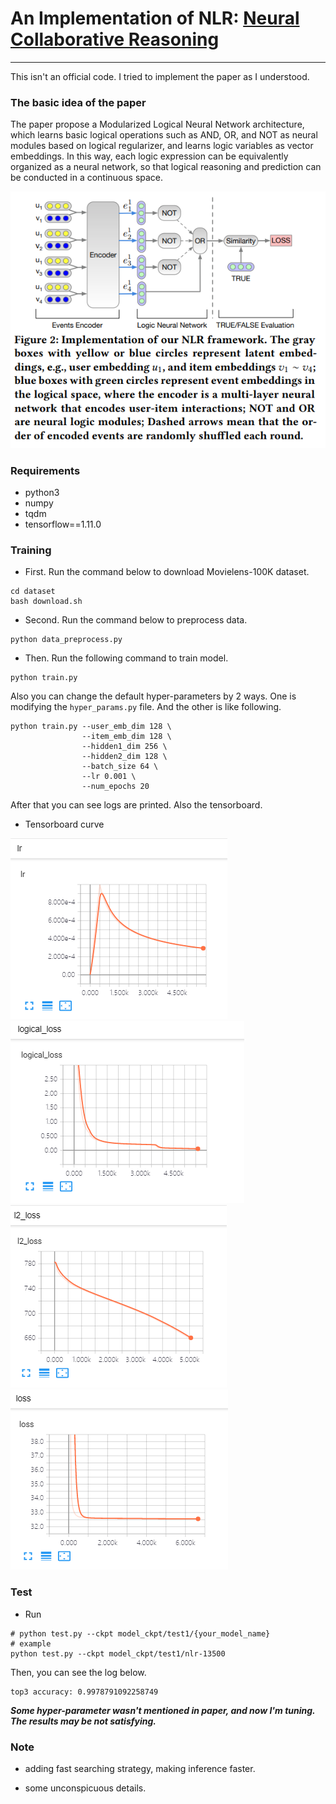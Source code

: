 # An Implementation of NLR: [Neural Collaborative Reasoning](https://arxiv.org/abs/2005.08129)
----------

This isn't an official code. I tried to implement the paper as I understood.

### The basic idea of the paper 

The paper propose a Modularized Logical Neural Network architecture, which learns basic logical operations 
such as AND, OR, and NOT as neural modules based on logical regularizer, and learns logic variables 
as vector embeddings. In this way, each logic expression can be equivalently organized as a 
neural network, so that logical reasoning and prediction can be conducted in a continuous space. 

![figure0](./fig/fig0.png)

### Requirements

- python3
- numpy
- tqdm
- tensorflow==1.11.0

### Training

- First. Run the command below to download Movielens-100K dataset.
```shell script
cd dataset
bash download.sh
```

- Second. Run the command below to preprocess data.
```shell script
python data_preprocess.py
```

- Then. Run the following command to train model.
```shell script
python train.py
```
Also you can change the default hyper-parameters by 2 ways. 
One is modifying the `hyper_params.py` file.
And the other is like following.
```shell script
python train.py --user_emb_dim 128 \
                --item_emb_dim 128 \
                --hidden1_dim 256 \
                --hidden2_dim 128 \
                --batch_size 64 \
                --lr 0.001 \
                --num_epochs 20
```

After that you can see logs are printed. Also the tensorboard.

- Tensorboard curve

![lr noam](./fig/fig1.png)    ![logical loss](./fig/fig2.png)   
![l2 loss](./fig/fig3.png)    ![loss curve](./fig/fig4.png)

### Test
- Run
```shell script
# python test.py --ckpt model_ckpt/test1/{your_model_name}
# example
python test.py --ckpt model_ckpt/test1/nlr-13500
```

Then, you can see the log below.
```shell script
top3 accuracy: 0.9978791092258749
```

***Some hyper-parameter wasn't mentioned in paper, and now I'm tuning. 
The results may be not satisfying.***

### Note

- adding fast searching strategy, making inference faster.

- some unconspicuous details.
